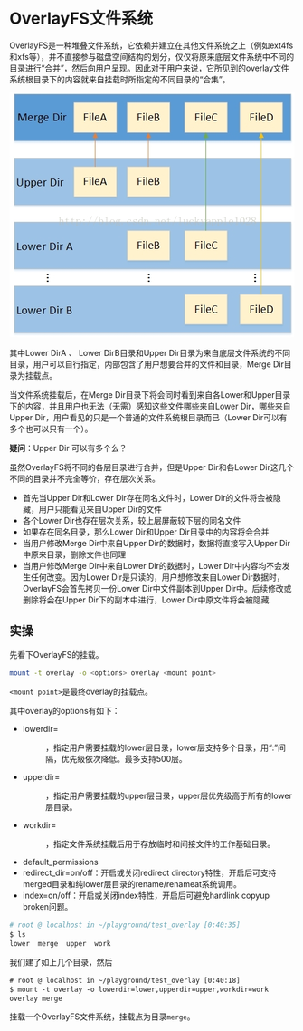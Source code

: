 # OverlayFS文件系统

OverlayFS是一种堆叠文件系统，它依赖并建立在其他文件系统之上（例如ext4fs和xfs等），并不直接参与磁盘空间结构的划分，仅仅将原来底层文件系统中不同的目录进行“合并”，然后向用户呈现。因此对于用户来说，它所见到的overlay文件系统根目录下的内容就来自挂载时所指定的不同目录的“合集”。

![](https://raw.githubusercontent.com/ernest-dzf/docs/master/pic/overlayFS.jpeg)

其中Lower DirA 、 Lower DirB目录和Upper Dir目录为来自底层文件系统的不同目录，用户可以自行指定，内部包含了用户想要合并的文件和目录，Merge Dir目录为挂载点。

当文件系统挂载后，在Merge Dir目录下将会同时看到来自各Lower和Upper目录下的内容，并且用户也无法（无需）感知这些文件哪些来自Lower Dir，哪些来自Upper Dir，用户看见的只是一个普通的文件系统根目录而已（Lower Dir可以有多个也可以只有一个）。

**疑问**：Upper Dir 可以有多个么？



虽然OverlayFS将不同的各层目录进行合并，但是Upper Dir和各Lower Dir这几个不同的目录并不完全等价，存在层次关系。

- 首先当Upper Dir和Lower Dir存在同名文件时，Lower Dir的文件将会被隐藏，用户只能看见来自Upper Dir的文件
- 各个Lower Dir也存在层次关系，较上层屏蔽较下层的同名文件
- 如果存在同名目录，那么Lower Dir和Upper Dir目录中的内容将会合并
- 当用户修改Merge Dir中来自Upper Dir的数据时，数据将直接写入Upper Dir中原来目录，删除文件也同理
- 当用户修改Merge Dir中来自Lower Dir的数据时，Lower Dir中内容均不会发生任何改变。因为Lower Dir是只读的，用户想修改来自Lower Dir数据时，OverlayFS会首先拷贝一份Lower Dir中文件副本到Upper Dir中。后续修改或删除将会在Upper Dir下的副本中进行，Lower Dir中原文件将会被隐藏

## 实操

先看下OverlayFS的挂载。

```bash
mount -t overlay -o <options> overlay <mount point>
```

`<mount point>`是最终overlay的挂载点。

其中overlay的options有如下：

- lowerdir=<dir>，指定用户需要挂载的lower层目录，lower层支持多个目录，用“:”间隔，优先级依次降低。最多支持500层。
- upperdir=<dir>，指定用户需要挂载的upper层目录，upper层优先级高于所有的lower层目录。
- workdir=<dir>，指定文件系统挂载后用于存放临时和间接文件的工作基础目录。
- default_permissions
- redirect_dir=on/off：开启或关闭redirect directory特性，开启后可支持merged目录和纯lower层目录的rename/renameat系统调用。
- index=on/off：开启或关闭index特性，开启后可避免hardlink copyup broken问题。



```bash
# root @ localhost in ~/playground/test_overlay [0:40:35]
$ ls
lower  merge  upper  work

```

我们建了如上几个目录，然后

```
# root @ localhost in ~/playground/test_overlay [0:40:18]
$ mount -t overlay -o lowerdir=lower,upperdir=upper,workdir=work overlay merge

```

挂载一个OverlayFS文件系统，挂载点为目录`merge`。